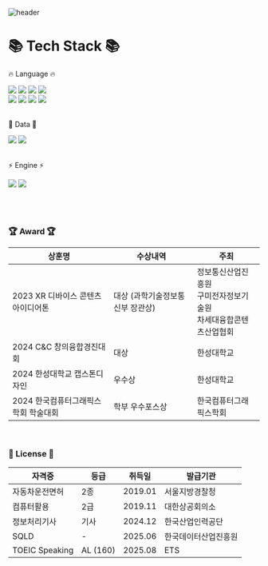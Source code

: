 <div>
  
  <!--Header-->
  ![header](https://capsule-render.vercel.app/api?type=waving&color=gradient&height=300&section=header&text=Learning%20to%20run%20🏃)
  
</div>

<div align=Left>
	<h1>📚 Tech Stack 📚</h1>
	<p>🔥 Language 🔥</p>
</div>
<div align=Left>
	<img src="https://img.shields.io/badge/c-black?style=for-the-badge&logo=C&logoColor=white"/>
	<img src="https://img.shields.io/badge/c++-black?style=for-the-badge&logo=C%2B%2B&logoColor=white">
  	<img src="https://img.shields.io/badge/C%23-black?style=for-the-badge&logo=C%23&logoColor=white">
  	<img src="https://img.shields.io/badge/XAML-black?style=for-the-badge&logo=XAML&logoColor=white"/>	
  	<br>
  	<img src="https://img.shields.io/badge/java-black?style=for-the-badge&logo=java&logoColor=white">
  	<img src="https://img.shields.io/badge/Python-black?style=for-the-badge&logo=Python&logoColor=white"/>
  	<img src="https://img.shields.io/badge/Kotlin-black?style=for-the-badge&logo=Kotlin&logoColor=white"/>
  	<img src="https://img.shields.io/badge/Swift-black?style=for-the-badge&logo=Swift&logoColor=white"/>
	<br>
  	<br>
<div align=Left>
	<p>💾 Data 💾</p>
</div>
<div align=Left>
	<img src="https://img.shields.io/badge/MySQL-4479A1?style=for-the-badge&logo=MySQL&logoColor=white"/>
	<img src="https://img.shields.io/badge/PostgreSQL-4479A1?style=for-the-badge&logo=PostgreSQL&logoColor=white"/>
</div>
<br>
<div align=Left>
	<p>⚡ Engine ⚡</p>
</div>
<div align=Left>
	<img src="https://img.shields.io/badge/unity-gray?style=for-the-badge&logo=Unity&logoColor=white">
    	<img src="https://img.shields.io/badge/unreal-gray?style=for-the-badge&logo=unrealengine&logoColor=white">
</div>

<br>
<br>
<br>
	
<div align=Leftr>

### 🏆 Award 🏆
| 상훈명                       		| 수상내역               	| 주최                      	|
| ------------------------------------- | ----------------------------- | ----------------------------- |
| 2023 XR 디바이스 콘텐츠 아이디어톤	| 대상 (과학기술정보통신부 장관상)	| 정보통신산업진흥원<br>구미전자정보기술원<br>차세대융합콘텐츠산업협회 |
| 2024 C&C 창의융합경진대회     		| 대상                   	| 한성대학교                	|
| 2024 한성대학교 캡스톤디자인     	| 우수상                   	| 한성대학교                	|
| 2024 한국컴퓨터그래픽스학회 학술대회	| 학부 우수포스상            	| 한국컴퓨터그래픽스학회		|
<br>

### 📑 License 📑
| 자격증	 		| 등급		| 취득일	| 발급기관		|
| ----------------------------- | ------------- | ------------- | ---------------------	|
| 자동차운전면허			| 2종		| 2019.01	| 서울지방경찰청		|
| 컴퓨터활용			| 2급		| 2019.11	| 대한상공회의소		|
| 정보처리기사			| 기사		| 2024.12	| 한국산업인력공단	|
| SQLD				| -		| 2025.06	| 한국데이터산업진흥원	|
| TOEIC Speaking		| AL (160)	| 2025.08	| ETS			|
</div>
<br>
<br>
<br>
